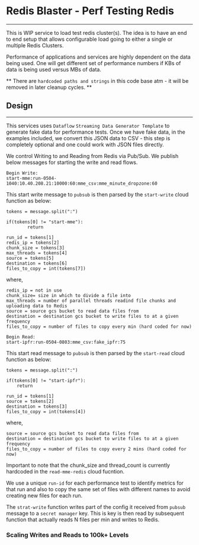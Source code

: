 # Redis Blaster - Perf Testing Redis
------------------------------------

This is WIP service to load test redis cluster(s). The idea is to have an end to end setup that allows configurable load
going to either a single or multiple Redis Clusters. 

Performance of applications and services are highly dependent on the data being used. One will get different set of performance numbers 
if KBs of data is being used versus MBs of data.

** There are `hardcoded paths and strings` in this code base atm - it will be removed in later cleanup cycles. **

## Design
---------

This services uses `Dataflow` `Streaming Data Generator Template` to generate fake data for performance tests. Once we have fake data,
in the examples included, we convert this JSON data to CSV - this step is completely optional and one could work with JSON files directly. 

We control Writing to and Reading from Redis via Pub/Sub. We publish below messages for starting the write and read flows. 

```
Begin Write:
start-mme:run-0504-1040:10.40.208.21:10000:60:mme_csv:mme_minute_dropzone:60
```

This start write message to `pubsub` is then parsed by the `start-write` cloud function as below: 

```
tokens = message.split(":")

if(tokens[0] != "start-mme"):
        return 

run_id = tokens[1]
redis_ip = tokens[2]
chunk_size = tokens[3]
max_threads = tokens[4]
source = tokens[5]
destination = tokens[6]
files_to_copy = int(tokens[7])
```

where, 
```
redis_ip = not in use
chunk_size= size in which to divide a file into
max_threads = number of parallel threads readind file chunks and uploading data to Redis
source = source gcs bucket to read data files from 
destination = destination gcs bucket to write files to at a given frequency
files_to_copy = number of files to copy every min (hard coded for now) 
```

```
Begin Read: 
start-ipfr:run-0504-0803:mme_csv:fake_ipfr:75
```

This start read message to `pubsub` is then parsed by the `start-read` cloud function as below: 
```
tokens = message.split(":")

if(tokens[0] != "start-ipfr"):
    return

run_id = tokens[1]
source = tokens[2]
destination = tokens[3]
files_to_copy = int(tokens[4])
```

where, 
```
source = source gcs bucket to read data files from 
destination = destination gcs bucket to write files to at a given frequency
files_to_copy = number of files to copy every 2 mins (hard coded for now) 
```

Important to note that the chunk_size and thread_count is currently hardcoded in the `read-mme-redis` cloud fucntion. 

We use a unique `run-id` for each performance test to identify metrics for that run and also to copy the same set of files with different names to avoid 
creating new files for each run. 

The `strat-write` function writes part of the config it received from `pubsub` message to a `secret manager` key. This is key is then read by subsequent function that actually reads N files per min and writes to Redis. 


### Scaling Writes and Reads to 100k+ Levels 










